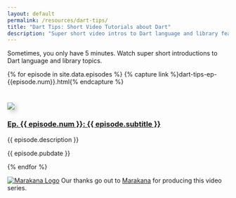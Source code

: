 ```yaml
---
layout: default
permalink: /resources/dart-tips/
title: "Dart Tips: Short Video Tutorials about Dart"
description: "Super short video intros to Dart language and library features."
---
```


Sometimes, you only have 5 minutes. Watch super short introductions to
Dart language and library topics.

{% for episode in site.data.episodes %}
{% capture link %}dart-tips-ep-{{episode.num}}.html{% endcapture %}
<div class="row">
  <div class="col-sm-2">
    <div class="content">
      <a href="{{ link }}">
        <img style="margin-top:25px; box-shadow: 5px 5px 10px #CCC;" src="{{episode.thumbnail}}">
      </a>
    </div>
  </div>
  <div class="col-sm-10">
    <div class="content">
      <h3><a href="{{ link }}">Ep. {{ episode.num }}: {{ episode.subtitle }}</a></h3>
      <p>{{ episode.description }}</p>
      <p>{{ episode.pubdate }}</p>
    </div>
  </div>
</div>
{% endfor %}

<a href="http://marakana.com"><img src="{% asset_path 'dart-tips/marakana-logo.png' %}" alt="Marakana Logo"></a>
Our thanks go out to [Marakana](http://www.marakana.com) for producing this
video series.
